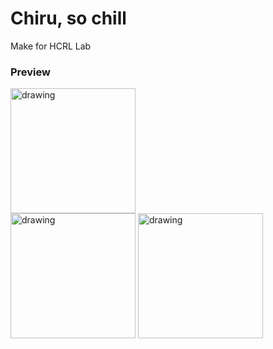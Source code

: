 # Chiru, so chill


Make for HCRL Lab

### Preview
<img src="https://github.com/user-attachments/assets/dc17f67f-673d-41ae-9580-3fefaa129d45" alt="drawing" width="200"/>
<br>
<img src="https://github.com/user-attachments/assets/6eb3739f-e0a3-421a-b920-6dd4a5b67999" alt="drawing" width="200"/>
<img src="https://github.com/user-attachments/assets/eaef6459-ce41-4fd4-ba8f-9e2f5a2d2509" alt="drawing" width="200"/>
